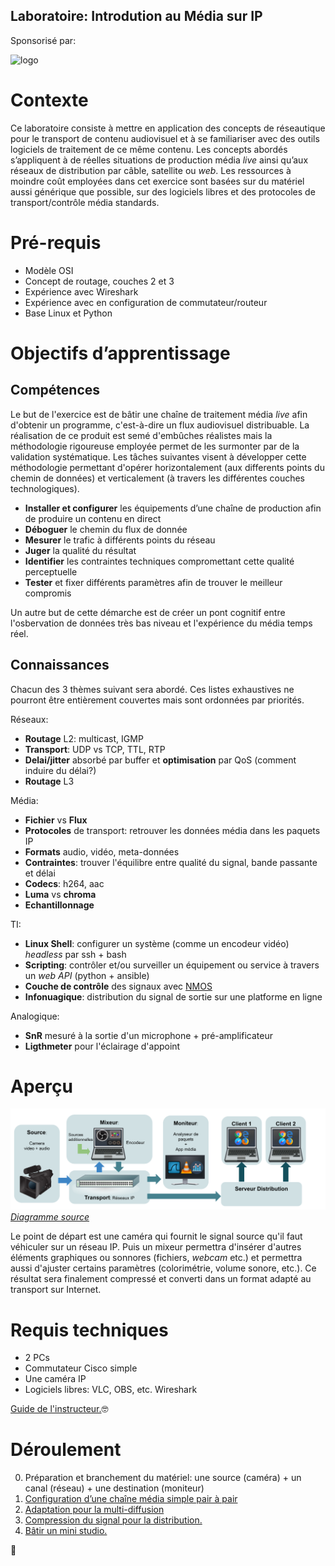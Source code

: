 Laboratoire: Introdution au Média sur IP
----------------------------------------

Sponsorisé par:

![logo](https://site-cbc.radio-canada.ca/site/annual-reports/2014-2015/_images/about/services/cbc-radio-canada.png)

# Contexte

Ce laboratoire consiste à mettre en application des concepts de réseautique pour le transport de
contenu audiovisuel et à se familiariser avec des outils logiciels de traitement de ce même contenu.
Les concepts abordés s’appliquent à de réelles situations de production média _live_ ainsi qu’aux
réseaux de distribution par câble, satellite  ou _web_. Les ressources à moindre coût employées dans
cet exercice sont basées sur du matériel aussi générique que possible, sur des logiciels libres et
des protocoles de transport/contrôle média standards.

# Pré-requis

* Modèle OSI
* Concept de routage, couches 2 et 3
* Expérience avec Wireshark
* Expérience avec en configuration de commutateur/routeur
* Base Linux et Python

# Objectifs d’apprentissage

## Compétences

Le but de l'exercice est de bâtir une chaîne de traitement média _live_ afin d'obtenir un programme,
c'est-à-dire un flux audiovisuel distribuable. La réalisation de ce produit est semé d'embûches
réalistes mais la méthodologie rigoureuse employée permet de les surmonter par de la validation
systématique. Les tâches suivantes visent à développer cette méthodologie permettant d'opérer
horizontalement (aux differents points du chemin de données) et verticalement (à travers les
différentes couches technologiques).

* __Installer et configurer__ les équipements d’une chaîne de production afin de produire un contenu en direct
* __Déboguer__ le chemin du flux de donnée
* __Mesurer__ le trafic à différents points du réseau
* __Juger__ la qualité du résultat
* __Identifier__ les contraintes techniques compromettant cette qualité perceptuelle
* __Tester__ et fixer différents paramètres afin de trouver le meilleur compromis

Un autre but de cette démarche est de créer un pont cognitif entre l'osbervation de
données très bas niveau et l'expérience du média temps réel.

## Connaissances

Chacun des 3 thèmes suivant sera abordé. Ces listes exhaustives ne
pourront être entièrement couvertes mais sont ordonnées par priorités.

Réseaux:

* __Routage__ L2: multicast, IGMP
* __Transport__: UDP vs TCP, TTL, RTP
* __Delai/jitter__ absorbé par buffer et __optimisation__ par QoS (comment induire du délai?)
* __Routage__ L3

Média:

* __Fichier__ vs __Flux__
* __Protocoles__ de transport: retrouver les données média dans les paquets IP
* __Formats__ audio, vidéo, meta-données
* __Contraintes__: trouver l'équilibre entre qualité du signal, bande passante et délai
* __Codecs__: h264, aac
* __Luma__ vs __chroma__
* __Echantillonnage__

TI:

* __Linux Shell__: configurer un système (comme un encodeur vidéo) _headless_ par ssh + bash
* __Scripting__: contrôler et/ou surveiller un équipement ou service à travers un _web API_ (python + ansible)
* __Couche de contrôle__ des signaux avec [NMOS](https://specs.amwa.tv/nmos/)
* __Infonuagique__: distribution du signal de sortie sur une platforme en ligne

Analogique:

* __SnR__ mesuré à la sortie d'un microphone + pré-amplificateur 
* __Ligthmeter__ pour l'éclairage d'appoint


# Aperçu

![apercu](./img/laboratoire_media_sur_IP_phase5.png)
*[Diagramme source](https://docs.google.com/drawings/d/1q6MF5KY4nLmCBxLiehqOJvOSK_qoAchkg8bCS-ulvEI/edit)*

Le point de départ est une caméra qui fournit le
signal source qu'il faut véhiculer sur un réseau IP. Puis un mixeur permettra d'insérer d'autres
éléments graphiques ou sonnores (fichiers, _webcam_ etc.) et permettra aussi d'ajuster certains
paramètres (colorimétrie, volume sonore, etc.). Ce résultat sera finalement compressé et converti
dans un format adapté au transport sur Internet.

# Requis techniques

* 2 PCs
* Commutateur Cisco simple
* Une caméra IP
* Logiciels libres: VLC, OBS, etc. Wireshark

[Guide de l'instructeur.](./guide-instructeur.md)🤓

# Déroulement

0. Préparation et branchement du matériel: une source (caméra) + un canal (réseau) + une destination (moniteur)
1. [Configuration d’une chaîne média simple pair à pair](./Phase-1-Flux-pair-a-pair/README.md)
2. [Adaptation pour la multi-diffusion](./Phase-2-Flux-multi-diffusion/README.md)
3. [Compression du signal pour la distribution.](./Phase-3-Compression/README.md)
4. [Bâtir un mini studio.](./Phase-4-Serveur-diffusion/README.md)

🚀
